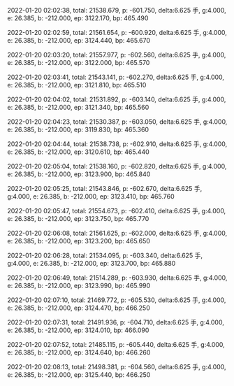 2022-01-20 02:02:38, total: 21538.679, p: -601.750, delta:6.625 手, g:4.000, e: 26.385, b: -212.000, ep: 3122.170, bp: 465.490

2022-01-20 02:02:59, total: 21561.654, p: -600.920, delta:6.625 手, g:4.000, e: 26.385, b: -212.000, ep: 3124.440, bp: 465.670

2022-01-20 02:03:20, total: 21557.977, p: -602.560, delta:6.625 手, g:4.000, e: 26.385, b: -212.000, ep: 3122.000, bp: 465.570

2022-01-20 02:03:41, total: 21543.141, p: -602.270, delta:6.625 手, g:4.000, e: 26.385, b: -212.000, ep: 3121.810, bp: 465.510

2022-01-20 02:04:02, total: 21531.892, p: -603.140, delta:6.625 手, g:4.000, e: 26.385, b: -212.000, ep: 3121.340, bp: 465.560

2022-01-20 02:04:23, total: 21530.387, p: -603.050, delta:6.625 手, g:4.000, e: 26.385, b: -212.000, ep: 3119.830, bp: 465.360

2022-01-20 02:04:44, total: 21538.738, p: -602.910, delta:6.625 手, g:4.000, e: 26.385, b: -212.000, ep: 3120.610, bp: 465.440

2022-01-20 02:05:04, total: 21538.160, p: -602.820, delta:6.625 手, g:4.000, e: 26.385, b: -212.000, ep: 3123.900, bp: 465.840

2022-01-20 02:05:25, total: 21543.846, p: -602.670, delta:6.625 手, g:4.000, e: 26.385, b: -212.000, ep: 3123.410, bp: 465.760

2022-01-20 02:05:47, total: 21554.673, p: -602.410, delta:6.625 手, g:4.000, e: 26.385, b: -212.000, ep: 3123.750, bp: 465.770

2022-01-20 02:06:08, total: 21561.625, p: -602.000, delta:6.625 手, g:4.000, e: 26.385, b: -212.000, ep: 3123.200, bp: 465.650

2022-01-20 02:06:28, total: 21534.095, p: -603.340, delta:6.625 手, g:4.000, e: 26.385, b: -212.000, ep: 3123.700, bp: 465.880

2022-01-20 02:06:49, total: 21514.289, p: -603.930, delta:6.625 手, g:4.000, e: 26.385, b: -212.000, ep: 3123.990, bp: 465.990

2022-01-20 02:07:10, total: 21469.772, p: -605.530, delta:6.625 手, g:4.000, e: 26.385, b: -212.000, ep: 3124.470, bp: 466.250

2022-01-20 02:07:31, total: 21491.936, p: -604.710, delta:6.625 手, g:4.000, e: 26.385, b: -212.000, ep: 3124.010, bp: 466.090

2022-01-20 02:07:52, total: 21485.115, p: -605.440, delta:6.625 手, g:4.000, e: 26.385, b: -212.000, ep: 3124.640, bp: 466.260

2022-01-20 02:08:13, total: 21498.381, p: -604.560, delta:6.625 手, g:4.000, e: 26.385, b: -212.000, ep: 3125.440, bp: 466.250